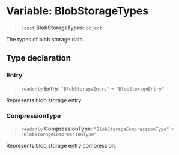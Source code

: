 # Variable: BlobStorageTypes

> `const` **BlobStorageTypes**: `object`

The types of blob storage data.

## Type declaration

### Entry

> `readonly` **Entry**: `"BlobStorageEntry"` = `"BlobStorageEntry"`

Represents blob storage entry.

### CompressionType

> `readonly` **CompressionType**: `"BlobStorageCompressionType"` = `"BlobStorageCompressionType"`

Represents blob storage entry compression.
